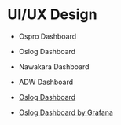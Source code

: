 # UI/UX Design

- Ospro Dashboard

- Oslog Dashboard

- Nawakara Dashboard

- ADW Dashboard

- [Oslog Dashboard](https://github.com/praditauniversity/oslog/blob/main/oslog_dashboard.md)

- [Oslog Dashboard by Grafana](https://github.com/praditauniversity/oslog/blob/main/oslog_grafana.md)
